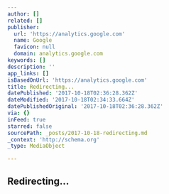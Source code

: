 ```yaml
---
author: []
related: []
publisher:
  url: 'https://analytics.google.com'
  name: Google
  favicon: null
  domain: analytics.google.com
keywords: []
description: ''
app_links: []
isBasedOnUrl: 'https://analytics.google.com'
title: Redirecting...
datePublished: '2017-10-18T02:36:28.362Z'
dateModified: '2017-10-18T02:34:33.664Z'
datePublishedOriginal: '2017-10-18T02:36:28.362Z'
via: {}
inFeed: true
starred: false
sourcePath: _posts/2017-10-18-redirecting.md
_context: 'http://schema.org'
_type: MediaObject

---
```

<article style=""><h1>Redirecting...</h1></article>